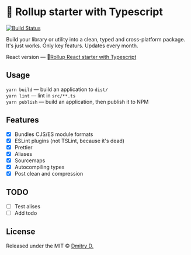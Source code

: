 # 🐣 Rollup starter with Typescript

[![Build Status](https://travis-ci.org/toastyboost/rollup-starter.svg?branch=master)](https://travis-ci.org/toastyboost/rollup-starter)  

Build your library or utility into a clean, typed and cross-platform package.  
It's just works. Only key featurs. Updates every month.

React version — 🐣[Rollup React starter with Typescript](https://github.com/toastyboost/rollup-react-starter)

## Usage

`yarn build` — build an application to `dist/`  
`yarn lint` — lint in `src/**.ts`  
`yarn publish` — build an application, then publish it to NPM

## Features

- [x] Bundles CJS/ES module formats
- [x] ESLint plugins (not TSLint, because it's dead)
- [x] Prettier
- [x] Aliases
- [x] Sourcemaps
- [x] Autocompiling types
- [x] Post clean and compression

## TODO

- [ ] Test alises
- [ ] Add todo

## License

Released under the MIT © [Dmitry D.](https://github.com/toastyboost)
